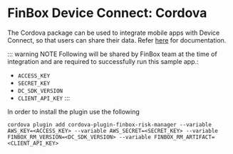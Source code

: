 # FinBox Device Connect: Cordova

The Cordova package can be used to integrate mobile apps with Device Connect, so that users can share their data. Refer [here](https://docs.finbox.in/device-connect/cordova.html) for documentation.

::: warning NOTE
Following will be shared by FinBox team at the time of integration and are required to successfully run this sample app.:
- `ACCESS_KEY`
- `SECRET_KEY`
- `DC_SDK_VERSION`
- `CLIENT_API_KEY`
:::

In order to install the plugin use the following

`cordova plugin add cordova-plugin-finbox-risk-manager --variable AWS_KEY=<ACCESS_KEY> --variable AWS_SECRET=<SECRET_KEY> --variable FINBOX_RM_VERSION=<DC_SDK_VERSION> --variable FINBOX_RM_ARTIFACT=<CLIENT_API_KEY>`
